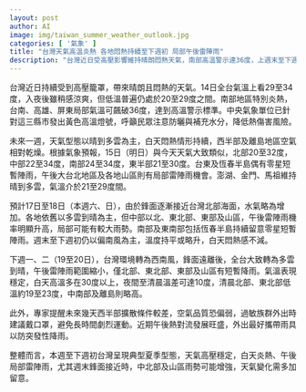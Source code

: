 ```yaml
---
layout: post
author: AI
image: img/taiwan_summer_weather_outlook.jpg
categories: [ '氣象' ]
title: "台灣天氣高溫炎熱 各地悶熱持續至下週初 局部午後雷陣雨"
description: "台灣近日受高壓影響維持晴朗悶熱天氣，南部高溫警示達36度，上週末至下週初午後局部地區易出現雷陣雨，需留意鋒面靠近帶來雨勢變化及空氣品質下降，外出建議防曬、補水及備妥雨具。"
---
```

台灣近日持續受到高壓籠罩，帶來晴朗且悶熱的天氣。14日全台氣溫上看29至34度，入夜後雖稍感涼爽，但低溫普遍仍處於20至29度之間。南部地區特別炎熱，台南、高雄、屏東局部氣溫可飆破36度，達到高溫警示標準。中央氣象單位已針對這三縣市發出黃色高溫燈號，呼籲民眾注意防曬與補充水分，降低熱傷害風險。

未來一週，天氣型態以晴到多雲為主，白天悶熱情形持續，西半部及離島地區空氣相對乾燥。根據氣象預報，15日（明日）與今天天氣大致類似，北部20至32度，中部22至34度，南部24至34度，東半部21至30度。台東及恆春半島偶有零星短暫陣雨，午後大台北地區及各地山區則有局部雷陣雨機會。澎湖、金門、馬祖維持晴到多雲，氣溫介於21至29度間。

預計17日至18日（本週六、日），由於鋒面逐漸接近台灣北部海面，水氣略為增加。各地依舊以多雲到晴為主，但中部以北、東北部、東部及山區，午後雷陣雨機率明顯升高，局部可能有較大雨勢。南部及東南部包括恆春半島持續留意零星短暫陣雨。週末至下週初仍以偏南風為主，溫度持平或略升，白天悶熱感不減。

下週一、二（19至20日），台灣環境轉為西南風，鋒面遠離後，全台大致轉為多雲到晴，午後雷陣雨範圍縮小，僅北部、東北部、東部及山區有短暫降雨。氣溫表現穩定，白天高溫多在30度以上，夜間至清晨溫差可達10度，清晨北部、東北部低溫約19至23度，中南部及離島則略高。

此外，專家提醒未來幾天西半部擴散條件較差，空氣品質恐偏弱，過敏族群外出時建議戴口罩，避免長時間劇烈運動。近期午後熱對流發展旺盛，外出最好攜帶雨具以防突發性降雨。

整體而言，本週至下週初台灣呈現典型夏季型態，天氣高壓穩定，白天炎熱、午後局部雷陣雨，尤其週末鋒面接近時，中北部及山區雨勢可能增強，天氣變化需多加留意。